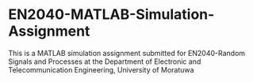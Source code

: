 # EN2040-MATLAB-Simulation-Assignment
This is a MATLAB simulation assignment submitted for EN2040-Random Signals and Processes at the Department of Electronic and Telecommunication Engineering, University of Moratuwa
